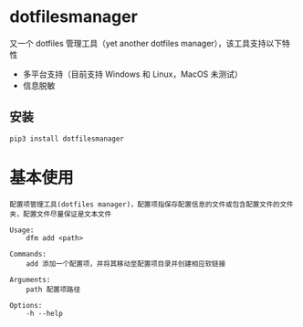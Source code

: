 # dotfilesmanager

又一个 dotfiles 管理工具（yet another dotfiles manager），该工具支持以下特性

- 多平台支持（目前支持 Windows 和 Linux，MacOS 未测试）
- 信息脱敏

## 安装

```
pip3 install dotfilesmanager
```

# 基本使用

```
配置项管理工具(dotfiles manager)，配置项指保存配置信息的文件或包含配置文件的文件夹，配置文件尽量保证是文本文件

Usage:
    dfm add <path>

Commands:
    add 添加一个配置项，并将其移动至配置项目录并创建相应软链接

Arguments:
    path 配置项路径

Options:
    -h --help
```
